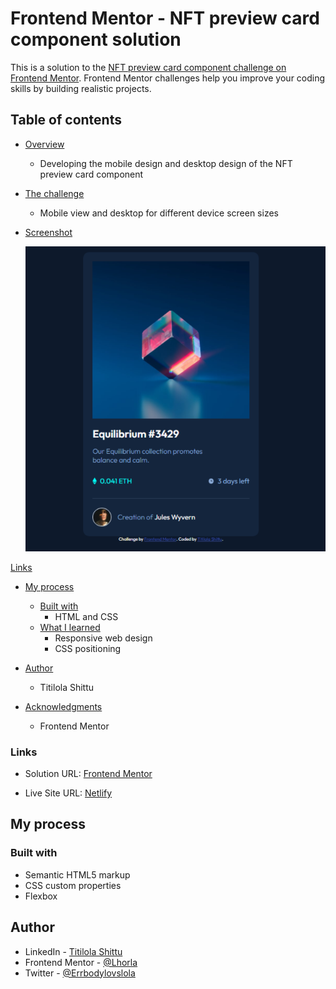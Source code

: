 # Frontend Mentor - NFT preview card component solution

This is a solution to the [NFT preview card component challenge on Frontend Mentor](https://www.frontendmentor.io/challenges/nft-preview-card-component-SbdUL_w0U). Frontend Mentor challenges help you improve your coding skills by building realistic projects. 

## Table of contents

- [Overview](#the-overview)
  - Developing the mobile design and desktop design of the NFT preview card component

- [The challenge](#the-challenge)
  - Mobile view and desktop for different device screen sizes

- [Screenshot](#screenshot)

  ![](./images/Nft-preview-card-screenshot.png)

[Links](#links)

- [My process](#my-process)
  - [Built with](#built-with)
    - HTML and CSS
  - [What I learned](#what-i-learned)
    - Responsive web design
    - CSS positioning

- [Author](#author)
  - Titilola Shittu
- [Acknowledgments](#acknowledgments)
  - Frontend Mentor


### Links

- Solution URL: [Frontend Mentor](https://www.frontendmentor.io/solutions/nftpreviewcardcomponent-oFOoL3yFP)

- Live Site URL: [Netlify](https://frontendmentorprojects.netlify.app/nft-preview-card-component-main/index.html)

## My process

### Built with

- Semantic HTML5 markup
- CSS custom properties
- Flexbox

## Author

- LinkedIn - [Titilola Shittu](https://www.linkedin.com/in/titilolashittu/)
- Frontend Mentor - [@Lhorla](https://www.frontendmentor.io/profile/lhorla)
- Twitter - [@Errbodylovslola](https://www.twitter.com/errbodylovslola)
